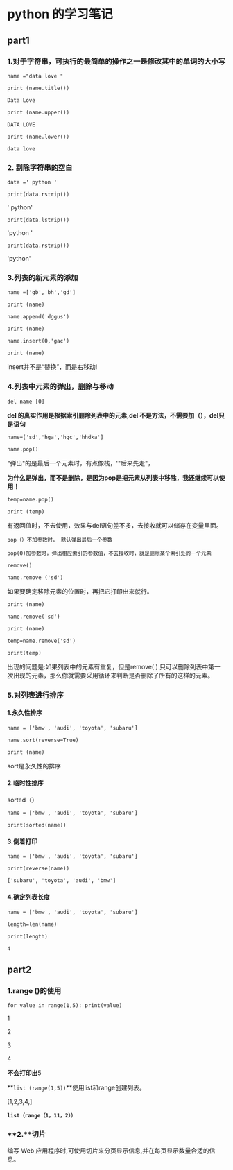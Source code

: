 # python 的学习笔记

## part1

### 1.**对于字符串，可执行的最简单的操作之一是修改其中的单词的大小写**

`name ="data love "`

`print (name.title())`

`Data Love`

`print (name.upper())`

`DATA LOVE`

`print (name.lower())`

`data love`

### 2. 剔除字符串的空白

`data =' python '`

`print(data.rstrip())`

' python'

`print(data.lstrip())`

'python '

`print(data.rstrip())`

'python'

### 3.列表的新元素的添加

`name =['gb','bh','gd'] `

`print (name)`

`name.append('dggus')`

`print (name)`

`name.insert(0,'gac')`

`print (name)`

insert并不是“替换”，而是右移动!

### 4.列表中元素的弹出，删除与移动

`del name [0]`

**del 的真实作用是根据索引删除列表中的元素,del 不是方法，不需要加（），del只是语句**

`name=['sd','hga','hgc','hhdka']`

`name.pop()`

"弹出"的是最后一个元素时，有点像栈，'"后来先走"，

**为什么是弹出，而不是删除，是因为pop是把元素从列表中移除，我还继续可以使用！**

`temp=name.pop()`

`print (temp)`

有返回值时，不去使用，效果与del语句差不多，去接收就可以储存在变量里面。

`pop（）不加参数时， 默认弹出最后一个参数`

`pop(0)加参数时，弹出相应索引的参数值，不去接收时，就是删除某个索引处的一个元素`

`remove()`

`name.remove ('sd')`

如果要确定移除元素的位置时，再把它打印出来就行。

`print (name)`

`name.remove('sd')`

`print (name)`

`temp=name.remove('sd')`

`print(temp)`

出现的问题是:如果列表中的元素有重复，但是remove( ) 只可以删除列表中第一次出现的元素，那么你就需要采用循环来判断是否删除了所有的这样的元素。

### 5.对列表进行排序

#### 1.永久性排序

`name = ['bmw', 'audi', 'toyota', 'subaru']
`

`name.sort(reverse=True)`

`print (name)`

sort是永久性的排序

#### 2.临时性排序

sorted（）

`name = ['bmw', 'audi', 'toyota', 'subaru']`

`print(sorted(name))`

#### 3.倒着打印

`name = ['bmw', 'audi', 'toyota', 'subaru']`

`print(reverse(name))`

`['subaru', 'toyota', 'audi', 'bmw']`

#### 4.确定列表长度

`name = ['bmw', 'audi', 'toyota', 'subaru']`

`length=len(name)`

`print(length)`

`4`

## part2

### 1.range ()的使用

`for value in range(1,5):
print(value)`

1

2

3

4

**不会打印出**5

**`list (range(1,5))`**使用list和range创建列表。

[1,2,3,4,]

**`list（range（1，11，2））`**



### **2.**切片

编写 Web 应用程序时,可使用切片来分页显示信息,并在每页显示数量合适的信息。





